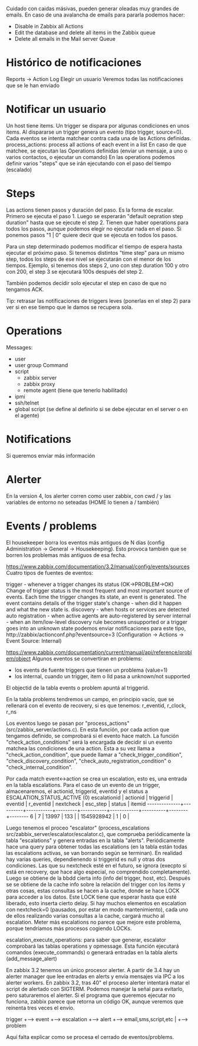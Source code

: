 Cuidado con caidas másivas, pueden generar oleadas muy grandes de emails.
En caso de una avalancha de emails para pararla podemos hacer:
- Disable in Zabbix all Actions
- Edit the database and delete all items in the Zabbix queue
- Delete all emails in the Mail server Queue


# Histórico de notificaciones
Reports -> Action Log
Elegir un usuario
Veremos todas las notificaciones que se le han enviado


# Notificar un usuario
Un host tiene items.
Un trigger se dispara por algunas condiciones en unos items.
Al dispararse un trigger genera un evento (tipo trigger, source=0).
Cada eventos se intenta matchear contra cada una de las Actions definidas.
  process_actions: process all actions of each event in a list
En caso de que matchee, se ejecutan las Operations definidas (enviar un mensaje, a uno o varios contactos, o ejecutar un comando)
En las operations podemos definir varios "steps" que se irán ejecutando con el paso del tiempo (escalado)


# Steps
Las actions tienen pasos y duración del paso.
Es la forma de escalar.
Primero se ejecuta el paso 1.
Luego se esperarán "default oepration step duration" hasta que se ejecute el step 2.
Tienen que haber operations para todos los pasos, aunque podemos elegir no ejecutar nada en el paso.
Si ponemos pasos "1 | 0" quiere decir que se ejecuta en todos los pasos.

Para un step determinado podemos modificar el tiempo de espera hasta ejecutar el próximo paso.
Si tenemos distintos "time step" para un mismo step, todos los steps de ese nivel se ejecutarán con el menor de los tiempos.
Ejemplo, si tenemos dos steps 2, uno con step duration 100 y otro con 200, el step 3 se ejecutará 100s después del step 2.

También podemos decidir solo ejecutar el step en caso de que no tengamos ACK.

Tip: retrasar las notificaciones de triggers leves (ponerlas en el step 2) para ver si en ese tiempo que le damos se recupera sola.


# Operations
Messages:
  - user
  - user group
Command
  - script
    - zabbix server
    - zabbix proxy
    - remote agent (tiene que tenerlo habilitado)
  - ipmi
  - ssh/telnet
  - global script (se define al definirlo si se debe ejecutar en el server o en el agente)


# Notifications
Si queremos enviar más información


# Alerter
En la version 4, los alerter corren como user zabbix, con cwd / y las variables de entorno no seteadas (HOME lo tienen a / también)



# Events / problems
El housekeeper borra los eventos más antiguos de N días (config Administration -> General -> Housekeeping). Esto provoca también que se borren los problemas más antiguos de esa fecha.

https://www.zabbix.com/documentation/3.2/manual/config/events/sources
Cuatro tipos de fuentes de eventos:

trigger - whenever a trigger changes its status (OK→PROBLEM→OK)
  Change of trigger status is the most frequent and most important source of events.
  Each time the trigger changes its state, an event is generated. The event contains details of the trigger state's change - when did it happen and what the new state is.
discovery - when hosts or services are detected
auto registration - when active agents are auto-registered by server
internal - when an item/low-level discovery rule becomes unsupported or a trigger goes into an unknown state
  podemos enviar notificaciones para este tipo, http://zabbix/actionconf.php?eventsource=3 (Configuration -> Actions -> Event Source: Internal)

https://www.zabbix.com/documentation/current/manual/api/reference/problem/object
Algunos eventos se convertiran en problems:
 - los events de fuente triggers que tienen un problema (value=1)
 - los internal, cuando un trigger, item o lld pasa a unknown/not supported

El objectid de la tabla events o problem apuntá al triggerid.

En la tabla problems tendremos un campo, en principio vacío, que se rellenará con el evento de recovery, si es que tenemos:
r_eventid, r_clock, r_ns


Los eventos luego se pasan por "process_actions" (src/zabbix_server/actions.c).
En esta función, por cada action que tengamos definido, se comprobará si el evento hace match.
La función "check_action_conditions" será la encargada de decidir si un evento matchea las condiciones de una action. Esta a su vez llama a "check_action_condition", que puede llamar a "check_trigger_condition", "check_discovery_condition", "check_auto_registration_condition" o "check_internal_condition".

Por cada match event<->action se crea un escalation, esto es, una entrada en la tabla escalations.
Para el caso de un evento de un trigger, almacenaremos, el actionid, triggerid, eventid y el status a ESCALATION_STATUS_ACTIVE (0)
 escalationid | actionid | triggerid | eventid | r_eventid | nextcheck  | esc_step | status | itemid
--------------+----------+-----------+---------+-----------+------------+----------+--------+--------
            6 |        7 |     13997 |     133 |           | 1545928942 |        1 |      0 |

Luego tenemos el proceo "escalator" (process_escalations src/zabbix_server/escalator/escalator.c), que comprueba periódicamente la tabla "escalations" y genera entradas en la tabla "alerts".
Periódicamente hace una query para obtener todas las escalations (en la tabla están todas las escalations activas, se van borrando según se terminan).
En realidad hay varias queries, dependienendo si triggerid es null y otras dos condiciones.
Las que su nextcheck esté en el futuro, se ignora (execpto si está en recovery, que hace algo especial, no comprendido completamente).
Luego se obtiene de la bbdd cierta info (info del trigger, host, etc).
Después se se obtiene de la cache info sobre la relación del trigger con los items y otras cosas, estas consultas se hacen a la cache, donde se hace LOCK para acceder a los datos.
Este LOCK tiene que esperar hasta que esté liberado, esto inserta cierto delay.
Si hay muchos elementos en escalation con nextcheck=0 (pausados, por estar en modo mantenimiento), cada uno de ellos realizando varias consultas a la cache, cargará mucho al escalation.
Meter más escalations no parece que mejore este problema, porque tendríamos más procesos cogiendo LOCKs.

escalation_execute_operations: para saber que generar, escalator comprobará las tablas operations y opmessage. Esta función ejecutará comandos (execute_commands) o generará entradas en la tabla alerts (add_message_alert)


En zabbix 3.2 tenemos un único procesor alerter. A partir de 3.4 hay un alerter manager que lee entradas en alerts y envia mensajes via IPC a los alerter workers.
En zabbix 3.2, tras 40" el proceso alerter intentará matar el script de alertado con SIGTERM. Podemos manejar la señal para evitarlo, pero saturaremos el alerter.
Si el programa que queremos ejecutar no funciona, zabbix parece que retorna un código OK, aunque veremos que reinenta tres veces el envío.



trigger +--> event +--> escalation +--> alert +--> email,sms,script,etc
                   |
                   +--> problem



Aquí falta explicar como se procesa el cerrado de eventos/problems.

